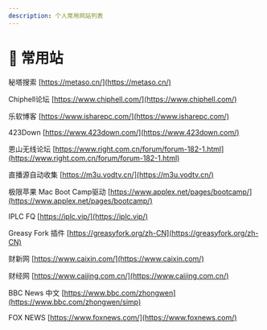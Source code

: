 ```yaml
---
description: 个人常用网站列表
---
```


# 🏁 常用站

秘塔搜索 [https://metaso.cn/](https://metaso.cn/)



Chiphell论坛 [https://www.chiphell.com/](https://www.chiphell.com/)



乐软博客 [https://www.isharepc.com/](https://www.isharepc.com/)

423Down [https://www.423down.com/](https://www.423down.com/)



恩山无线论坛 [https://www.right.com.cn/forum/forum-182-1.html](https://www.right.com.cn/forum/forum-182-1.html)

直播源自动收集 [https://m3u.vodtv.cn/](https://m3u.vodtv.cn/)



极限苹果 Mac Boot Camp驱动 [https://www.applex.net/pages/bootcamp/](https://www.applex.net/pages/bootcamp/)

IPLC FQ [https://iplc.vip/](https://iplc.vip/)

Greasy Fork 插件 [https://greasyfork.org/zh-CN](https://greasyfork.org/zh-CN)



财新网 [https://www.caixin.com/](https://www.caixin.com/)

财经网 [https://www.caijing.com.cn/](https://www.caijing.com.cn/)

BBC News 中文 [https://www.bbc.com/zhongwen](https://www.bbc.com/zhongwen/simp)

FOX NEWS [https://www.foxnews.com/](https://www.foxnews.com/)

